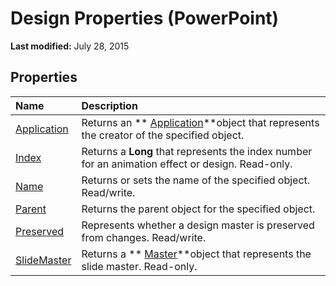 
# Design Properties (PowerPoint)

 **Last modified:** July 28, 2015


## Properties



|**Name**|**Description**|
|:-----|:-----|
| [Application](6c990cb6-ed0e-b2a6-df30-e54ee3b9b274.md)|Returns an  ** [Application](978c2b99-4271-b953-4283-73b5f3d96f41.md)**object that represents the creator of the specified object.|
| [Index](16a9ca67-4db4-c7a4-118b-553f0d7efc98.md)|Returns a  **Long** that represents the index number for an animation effect or design. Read-only.|
| [Name](a851e05b-9697-0f84-be62-a968e423f74a.md)|Returns or sets the name of the specified object. Read/write.|
| [Parent](36d567d4-9aac-17c3-43ab-af167376d3f0.md)|Returns the parent object for the specified object.|
| [Preserved](c7620e5a-49f5-49bc-307b-230ead112cf6.md)|Represents whether a design master is preserved from changes. Read/write.|
| [SlideMaster](c6a9263c-462a-e9d8-7afc-32da3e133e90.md)|Returns a  ** [Master](22e8805e-6469-1a34-7f7b-f1ea5c6c49ff.md)**object that represents the slide master. Read-only.|
